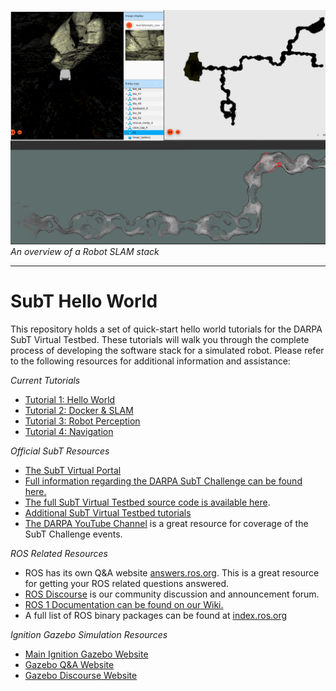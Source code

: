 
![Overview](./posts/images/overview_2.png)
*An overview of a Robot SLAM stack*

---

SubT Hello World
====

This repository holds a set of quick-start hello world tutorials for the DARPA SubT Virtual Testbed. These tutorials will walk you through the complete process of developing the software stack for a simulated robot. Please refer to the following resources for additional information and assistance:

*Current Tutorials*
* [Tutorial 1: Hello World](https://github.com/osrf/subt_hello_world/blob/master/posts/01_hello_world.md)
* [Tutorial 2: Docker & SLAM](https://github.com/osrf/subt_hello_world/blob/master/posts/02_docker_and_slam.md)
* [Tutorial 3: Robot Perception](https://github.com/osrf/subt_hello_world/blob/master/posts/03_perception.md)
* [Tutorial 4: Navigation](https://github.com/osrf/subt_hello_world/blob/master/posts/04_navigation.md)


*Official SubT Resources*
* [The SubT Virtual Portal](https://www.subtchallenge.world/)
* [Full information regarding the DARPA SubT Challenge can be found here.](https://www.subtchallenge.com/)  
* [The full SubT Virtual Testbed source code is available here](https://github.com/osrf/subt).
* [Additional SubT Virtual Testbed tutorials](https://github.com/osrf/subt/wiki/Tutorials)
* [The DARPA YouTube Channel](https://www.youtube.com/playlist?list=PL6wMum5UsYvYpbhQALOcbhzXYTt3qnzqA) is a great resource for coverage of the SubT Challenge events. 

*ROS Related Resources*
* ROS has its own Q&A website [answers.ros.org](https://answers.ros.org/questions/). This is a great resource for getting your ROS related questions answered.
* [ROS Discourse](https://discourse.ros.org/) is our community discussion and announcement forum.
* [ROS 1 Documentation can be found on our Wiki.](http://wiki.ros.org/) 
* A full list of ROS binary packages can be found at [index.ros.org](https://index.ros.org/)

*Ignition Gazebo Simulation Resources*
* [Main Ignition Gazebo Website](https://ignitionrobotics.org/)
* [Gazebo Q&A Website](https://answers.gazebosim.org/questions/)
* [Gazebo Discourse Website](https://community.gazebosim.org/)
